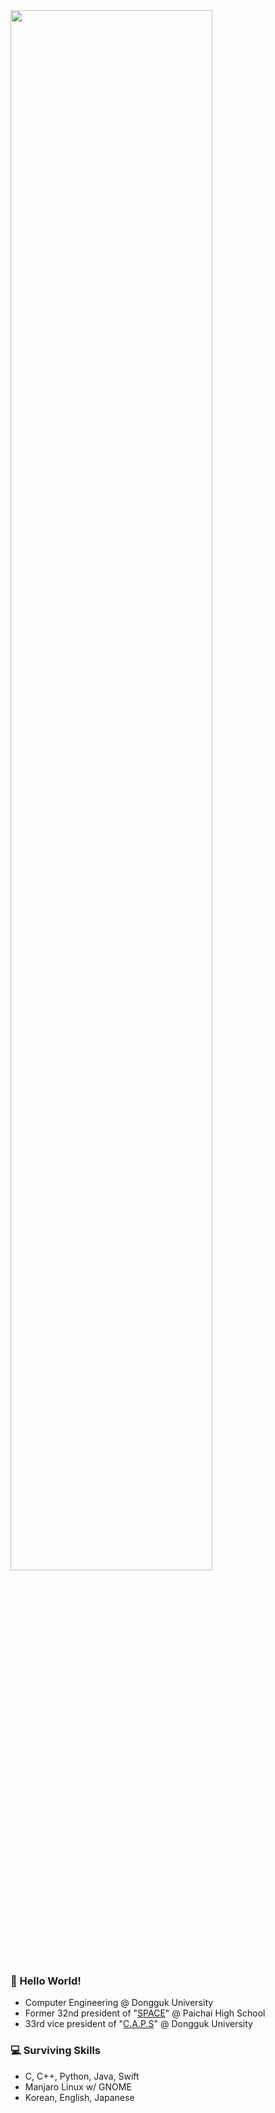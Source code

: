 <img src="https://user-images.githubusercontent.com/13748138/95885113-d940a200-0db7-11eb-913e-a6db4b8412a8.jpg" width="80%">

### 👋 Hello World! 
- Computer Engineering @ Dongguk University
- Former 32nd president of "[SPACE](https://paichai.space)" @ Paichai High School
- 33rd vice president of "[C.A.P.S](https://caps.dongguk.edu)" @ Dongguk University

### 💻 Surviving Skills 
- C, C++, Python, Java, Swift
- Manjaro Linux w/ GNOME
- Korean, English, Japanese
